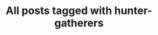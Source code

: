 ---
layout: tag
title: "All posts tagged with hunter-gatherers"
permalink: /weblog/tags/hunter-gatherers/
taxonomy: hunter-gatherers
---